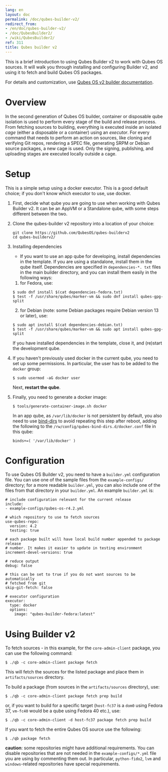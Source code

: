 ```yaml
---
lang: en
layout: doc
permalink: /doc/qubes-builder-v2/
redirect_from:
- /en/doc/qubes-builder-v2/
- /doc/QubesBuilder2/
- /wiki/QubesBuilder2/
ref: 311
title: Qubes builder v2
---
```


This is a brief introduction to using Qubes Builder v2 to work with Qubes OS
sources. It will walk you through installing and configuring Builder v2, and
using it to fetch and build Qubes OS packages.

For details and customization, use [Qubes OS v2 builder documentation](https://github.com/QubesOS/qubes-builderv2/).

# Overview

In the second generation of Qubes OS builder, container or disposable qube
isolation is used to perform every stage of the build and release process.
From fetching sources to building, everything is executed inside an isolated
*cage* (either a disposable or a container) using an *executor*. For every
command that needs to perform an action on sources, like cloning and
verifying Git repos, rendering a SPEC file, generating SRPM or Debian
source packages, a new cage is used. Only the signing, publishing, and
uploading stages are executed locally outside a cage.


# Setup

This is a simple setup using a docker executor. This is a good default choice;
if you don't know which executor to use, use docker.

1. First, decide what qube you are going to use when working with Qubes
   Builder v2. It can be an AppVM or a Standalone qube, with some steps
   different between the two.

2. Clone the qubes-builder v2 repository into a location of your choice:

    ```shell
    git clone https://github.com/QubesOS/qubes-builderv2
    cd qubes-builderv2/
    ```

3. Installing dependencies

   - If you want to use an app qube for developing, install dependencies in the template.
   If you are using a standalone, install them in the qube itself.
    Dependencies are specified in `dependencies-*.
   txt` files in the main builder directory, and you can install them easily
   in the following ways:
   1. for Fedora, use:

    ```shell
    $ sudo dnf install $(cat dependencies-fedora.txt)
    $ test -f /usr/share/qubes/marker-vm && sudo dnf install qubes-gpg-split
   ```
   2. for Debian (note: some Debian packages require Debian version 13 or
      later), use:

    ```shell
    $ sudo apt install $(cat dependencies-debian.txt)
    $ test -f /usr/share/qubes/marker-vm && sudo apt install qubes-gpg-split
   ```

    If you have installed dependencies in the template, close it, and
    (re)start the development qube.

4. If you haven't previously used docker in the current qube, you need to set up
   some permissions. In particular, the user has to be added to the `docker`
   group:

    ```shell
   $ sudo usermod -aG docker user
    ```
    Next, **restart the qube**.

5. Finally, you need to generate a docker image:

    ```shell
   $ tools/generate-container-image.sh docker
    ```

   In an app qube, as `/var/lib/docker` is not persistent by default, you also
   need to use [bind-dirs](/doc/bind-dirs/) to avoid repeating this step after reboot, adding
   the following to the `/rw/config/qubes-bind-dirs.d/docker.conf` file in
   this qube:

   ```
   binds+=( '/var/lib/docker' )
   ```

# Configuration

To use Qubes OS Builder v2, you need to have a `builder.yml` configuration file.
You can use one of the sample files from the `example-configs/` directory; for a
more readable `builder.yml`, you can also include one of the files from that
directory in your `builder.yml`. An example `builder.yml` is:

```
# include configuration relevant for the current release
include:
- example-configs/qubes-os-r4.2.yml

# which repository to use to fetch sources
use-qubes-repo:
  version: 4.2
  testing: true

# each package built will have local build number appended to package release
# number. It makes it easier to update in testing environment
increment-devel-versions: true

# reduce output
debug: false

# this can be set to true if you do not want sources to be automatically
# fetched from git
skip-git-fetch: false

# executor configuration
executor:
  type: docker
  options:
    image: "qubes-builder-fedora:latest"
```


# Using Builder v2

To fetch sources - in this example, for the `core-admin-client` package, you
can use the following command:

```shell
$ ./qb -c core-admin-client package fetch
```

This will fetch the sources for the listed package and place them in
`artifacts/sources` directory.

To build a package (from sources in the `artifacts/sources` directory), use:

```shell
$ ./qb -c core-admin-client package fetch prep build
```

or, if you want to build for a specific target (`host-fc37` is a `dom0`
using Fedora 37, `vm-fc40` would be a qube using Fedora 40 etc.), use:

```shell
$ ./qb -c core-admin-client -d host-fc37 package fetch prep build
```

If you want to fetch the entire Qubes OS source use the following:

```shell
$ ./qb package fetch
```

**caution**: some repositories might have additional requirements. You can
disable repositories that are not needed in the `example-configs/*.yml`
file you are using by commenting them out. In particular, `python-fido2`,
`lvm` and `windows`-related repositories have special requirements.

